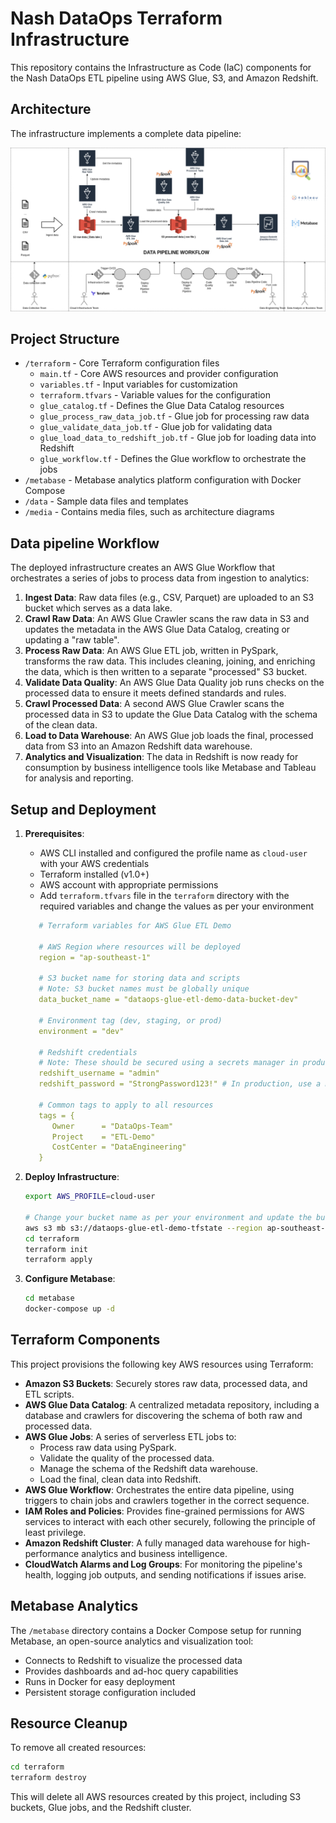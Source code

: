 # Nash DataOps Terraform Infrastructure

This repository contains the Infrastructure as Code (IaC) components for the Nash DataOps ETL pipeline using AWS Glue, S3, and Amazon Redshift.

## Architecture

The infrastructure implements a complete data pipeline:

![Architecture Diagram](media/DataOps.drawio.png)

## Project Structure

- `/terraform` - Core Terraform configuration files
  - `main.tf` - Core AWS resources and provider configuration
  - `variables.tf` - Input variables for customization
  - `terraform.tfvars` - Variable values for the configuration
  - `glue_catalog.tf` - Defines the Glue Data Catalog resources
  - `glue_process_raw_data_job.tf` - Glue job for processing raw data
  - `glue_validate_data_job.tf` - Glue job for validating data
  - `glue_load_data_to_redshift_job.tf` - Glue job for loading data into Redshift
  - `glue_workflow.tf` - Defines the Glue workflow to orchestrate the jobs
- `/metabase` - Metabase analytics platform configuration with Docker Compose
- `/data` - Sample data files and templates
- `/media` - Contains media files, such as architecture diagrams

## Data pipeline Workflow

The deployed infrastructure creates an AWS Glue Workflow that orchestrates a series of jobs to process data from ingestion to analytics:

1. **Ingest Data**: Raw data files (e.g., CSV, Parquet) are uploaded to an S3 bucket which serves as a data lake.
2. **Crawl Raw Data**: An AWS Glue Crawler scans the raw data in S3 and updates the metadata in the AWS Glue Data Catalog, creating or updating a "raw table".
3. **Process Raw Data**: An AWS Glue ETL job, written in PySpark, transforms the raw data. This includes cleaning, joining, and enriching the data, which is then written to a separate "processed" S3 bucket.
4. **Validate Data Quality**: An AWS Glue Data Quality job runs checks on the processed data to ensure it meets defined standards and rules.
5. **Crawl Processed Data**: A second AWS Glue Crawler scans the processed data in S3 to update the Glue Data Catalog with the schema of the clean data.
6. **Load to Data Warehouse**: An AWS Glue job loads the final, processed data from S3 into an Amazon Redshift data warehouse.
7. **Analytics and Visualization**: The data in Redshift is now ready for consumption by business intelligence tools like Metabase and Tableau for analysis and reporting.

## Setup and Deployment

1. **Prerequisites**:
   - AWS CLI installed and configured the profile name as `cloud-user` with your AWS credentials
   - Terraform installed (v1.0+)
   - AWS account with appropriate permissions
   - Add `terraform.tfvars` file in the `terraform` directory with the required variables and change the values as per your environment
   ```yaml
      # Terraform variables for AWS Glue ETL Demo

      # AWS Region where resources will be deployed
      region = "ap-southeast-1"

      # S3 bucket name for storing data and scripts
      # Note: S3 bucket names must be globally unique
      data_bucket_name = "dataops-glue-etl-demo-data-bucket-dev"

      # Environment tag (dev, staging, or prod)
      environment = "dev"

      # Redshift credentials
      # Note: These should be secured using a secrets manager in production
      redshift_username = "admin"
      redshift_password = "StrongPassword123!" # In production, use a more secure method

      # Common tags to apply to all resources
      tags = {
         Owner      = "DataOps-Team"
         Project    = "ETL-Demo"
         CostCenter = "DataEngineering"
      }
   ```

2. **Deploy Infrastructure**:
   ```bash
   export AWS_PROFILE=cloud-user

   # Change your bucket name as per your environment and update the bucket name in main.tf file
   aws s3 mb s3://dataops-glue-etl-demo-tfstate --region ap-southeast-1
   cd terraform
   terraform init
   terraform apply
   ```

3. **Configure Metabase**:
   ```bash
   cd metabase
   docker-compose up -d
   ```

## Terraform Components

This project provisions the following key AWS resources using Terraform:

- **Amazon S3 Buckets**: Securely stores raw data, processed data, and ETL scripts.
- **AWS Glue Data Catalog**: A centralized metadata repository, including a database and crawlers for discovering the schema of both raw and processed data.
- **AWS Glue Jobs**: A series of serverless ETL jobs to:
  - Process raw data using PySpark.
  - Validate the quality of the processed data.
  - Manage the schema of the Redshift data warehouse.
  - Load the final, clean data into Redshift.
- **AWS Glue Workflow**: Orchestrates the entire data pipeline, using triggers to chain jobs and crawlers together in the correct sequence.
- **IAM Roles and Policies**: Provides fine-grained permissions for AWS services to interact with each other securely, following the principle of least privilege.
- **Amazon Redshift Cluster**: A fully managed data warehouse for high-performance analytics and business intelligence.
- **CloudWatch Alarms and Log Groups**: For monitoring the pipeline's health, logging job outputs, and sending notifications if issues arise.

## Metabase Analytics

The `/metabase` directory contains a Docker Compose setup for running Metabase, an open-source analytics and visualization tool:

- Connects to Redshift to visualize the processed data
- Provides dashboards and ad-hoc query capabilities
- Runs in Docker for easy deployment
- Persistent storage configuration included

## Resource Cleanup

To remove all created resources:

```bash
cd terraform
terraform destroy
```

This will delete all AWS resources created by this project, including S3 buckets, Glue jobs, and the Redshift cluster.